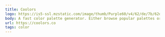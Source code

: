 ```yaml
---
title: Coolors
logo: https://is5-ssl.mzstatic.com/image/thumb/Purple60/v4/62/de/7b/62de7b10-14a9-170b-ef12-2aae9af3119d/source/500x500bb.png
body: A fast color palette generator. Either browse popular palettes or generate your own.
url: https://coolors.co
tags: color
---
```

